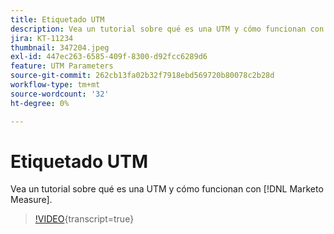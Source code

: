 ```yaml
---
title: Etiquetado UTM
description: Vea un tutorial sobre qué es una UTM y cómo funcionan con  [!DNL Marketo Measure].
jira: KT-11234
thumbnail: 347204.jpeg
exl-id: 447ec263-6585-409f-8300-d92fcc6289d6
feature: UTM Parameters
source-git-commit: 262cb13fa02b32f7918ebd569720b80078c2b28d
workflow-type: tm+mt
source-wordcount: '32'
ht-degree: 0%

---
```


# Etiquetado UTM

Vea un tutorial sobre qué es una UTM y cómo funcionan con [!DNL Marketo Measure].

>[!VIDEO](https://video.tv.adobe.com/v/3422309/?learn=on&captions=spa){transcript=true}
